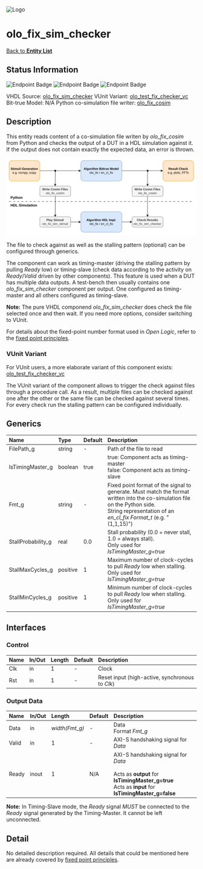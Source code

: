 <img src="../Logo.png" alt="Logo" width="400">

# olo_fix_sim_checker

[Back to **Entity List**](../EntityList.md)

## Status Information

![Endpoint Badge](https://img.shields.io/endpoint?url=https://storage.googleapis.com/open-logic-badges/coverage/olo_fix_sim_checker.json?cacheSeconds=0)
![Endpoint Badge](https://img.shields.io/endpoint?url=https://storage.googleapis.com/open-logic-badges/branches/olo_fix_sim_checker.json?cacheSeconds=0)
![Endpoint Badge](https://img.shields.io/endpoint?url=https://storage.googleapis.com/open-logic-badges/issues/olo_fix_sim_checker.json?cacheSeconds=0)

VHDL Source: [olo_fix_sim_checker](../../src/fix/vhdl/olo_fix_sim_checker.vhd)
VUnit Variant: [olo_test_fix_checker_vc](../../test/tb/olo_test_fix_checker_vc.vhd)
Bit-true Model: N/A
Python co-simulation file writer: [olo_fix_cosim](../../src/fix/python/olo_fix/olo_fix_cosim.py)

## Description

This entity reads content of a co-simulation file writen by _olo_fix_cosim_ from Python and checks the output of a DUT
in a HDL simulation against it. If the output does not contain exactly the expected data, an error is thrown.

![Figure](./principles/olo_fix_cosim.drawio.png)

The file to check against as well as the stalling pattern (optional) can be configured through generics.

The component can work as timing-master (driving the stalling pattern by pulling _Ready_ low) or timing-slave (check
data according to the activity on _Ready_/_Valid_ driven by other components). This feature is used when a DUT has
multiple data outputs. A test-bench then usually contains one _olo_fix_sim_checker_ component per output. One configured
as timing-master and all others configured as timing-slave.

**Note:** The pure VHDL componend _olo_fix_sim_checker_ does check the file selected once and then wait. If you need
more options, consider switching to VUnit.

For details about the fixed-point number format used in _Open Logic_, refer to the
[fixed point principles](./olo_fix_principles.md).

### VUnit Variant

For VUnit users, a more elaborate variant of this component exists:
[olo_test_fix_checker_vc](../../test/tb/olo_test_fix_checker_vc.vhd)

The VUnit variant of the component allows to trigger the check against files through a procedure call. As a result,
multiple files can be checked against one after the other or the same file can be checked against several times. For
every check run the stalling pattern can be configured individually.

## Generics

| Name               | Type     | Default | Description                                                  |
| :----------------- | :------- | ------- | :----------------------------------------------------------- |
| FilePath_g         | string   | -       | Path of the file to read                                     |
| IsTimingMaster_g   | boolean  | true    | true: Component acts as timing-master<br />false: Component acts as timing-slave |
| Fmt_g              | string   | -       | Fixed point format of the signal to generate. Must match the format written into the co-simulation file on the Python side.<br />String representation of an _en_cl_fix Format_t_ (e.g. "(1,1,15)") |
| StallProbability_g | real     | 0.0     | Stall probability (0.0 = never stall, 1.0 = always stall).<br />Only used for _IsTimingMaster_g=true_ |
| StallMaxCycles_g   | positive | 1       | Maximum number of clock-cycles to pull _Ready_ low when stalling.<br />Only used for _IsTimingMaster_g=true_ |
| StallMinCycles_g   | positive | 1       | Minimum number of clock-cycles to pull _Ready_ low when stalling.<br />Only used for _IsTimingMaster_g=true_ |

## Interfaces

### Control

| Name | In/Out | Length | Default | Description                                     |
| :--- | :----- | :----- | ------- | :---------------------------------------------- |
| Clk  | in     | 1      | -       | Clock                                           |
| Rst  | in     | 1      | -       | Reset input (high-active, synchronous to _Clk_) |

### Output Data

| Name  | In/Out | Length         | Default | Description                                                  |
| :---- | :----- | :------------- | ------- | :----------------------------------------------------------- |
| Data  | in     | _width(Fmt_g)_ | -       | Data<br />Format _Fmt_g_                                     |
| Valid | in     | 1              | -       | AXI-S handshaking signal for _Data_                          |
| Ready | inout  | 1              | N/A     | AXI-S handshaking signal for _Data_<br /><br />Acts as **output** for **IsTimingMaster_g=true**<br />Acts as **input** for **IsTimingMaster_g=false** |

**Note:** In Timing-Slave mode, the _Ready_ signal _MUST_ be connected to the _Ready_ signal generated by the
Timing-Master. It cannot be left unconnected.

## Detail

No detailed description required. All details that could be mentioned here are already covered by
[fixed point principles](./olo_fix_principles.md).
